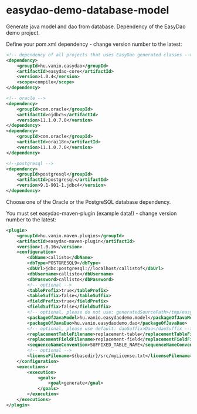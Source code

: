 easydao-demo-database-model
===========================

Generate java model and dao from database. Dependency of the EasyDao demo project.

Define your pom.xml dependency - change version number to the latest:
```xml       
<!-- dependency of all projects that uses EasyDao generated classes -->
<dependency>
    <groupId>hu.vanio.easydao</groupId>
    <artifactId>easydao-core</artifactId>
    <version>1.0.4</version>
    <scope>compile</scope>
</dependency>

<!-- oracle -->
<dependency>
    <groupId>com.oracle</groupId>
    <artifactId>ojdbc5</artifactId>
    <version>11.1.0.7.0</version>
</dependency>
<dependency>
    <groupId>com.oracle</groupId>
    <artifactId>orai18n</artifactId>
    <version>11.1.0.7.0</version>
</dependency>

<!--postgresql -->
<dependency>
    <groupId>postgresql</groupId>
    <artifactId>postgresql</artifactId>
    <version>9.1-901-1.jdbc4</version>
</dependency>
```

Choose one of the Oracle or the PostgreSQL database dependency.

You must set easydao-maven-plugin (example data!) - change version number to the latest:
```xml
<plugin>
    <groupId>hu.vanio.maven.plugins</groupId>
    <artifactId>easydao-maven-plugin</artifactId>
    <version>1.0.16</version>
    <configuration>
        <dbName>callisto</dbName>
        <dbType>POSTGRESQL9</dbType>
        <dbUrl>jdbc:postgresql://localhost/callistof</dbUrl>
        <dbUsername>callisto</dbUsername>
        <dbPassword>callisto</dbPassword>
        <!-- optional -->
        <tablePrefix>true</tablePrefix>
        <tableSuffix>false</tableSuffix>
        <fieldPrefix>true</fieldPrefix>
        <fieldSuffix>false</fieldSuffix>
        <!-- optional, please do not use: generatedSourcePath>/tmp/easydaodemo-database_model</generatedSourcePath-->
        <packageOfJavaModel>hu.vanio.easydaodemo.model</packageOfJavaModel>
        <packageOfJavaDao>hu.vanio.easydaodemo.dao</packageOfJavaDao>
        <!-- optional, please use default: daoSuffix>Dao</daoSuffix -->
        <replacementTableFilename>replacement-table</replacementTableFilename>
        <replacementFieldFilename>replacement-field</replacementFieldFilename>
        <sequenceNameConvention>SUFFIXED_TABLE_NAME</sequenceNameConvention>
        <!-- optional -->
        <licenseFilename>${basedir}/src/myLicense.txt</licenseFilename>
    </configuration>
    <executions>
        <execution>
            <goals>
                <goal>generate</goal>
            </goals>
        </execution>
    </executions>
</plugin>
```
